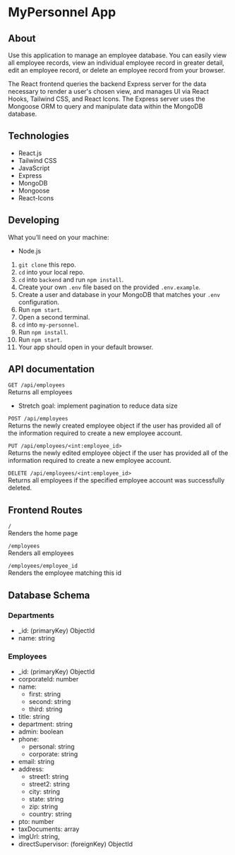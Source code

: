 # MyPersonnel App

## About

Use this application to manage an employee database. You can easily view all employee records, view an individual employee record in greater detail, edit an employee record, or delete an employee record from your browser.

The React frontend queries the backend Express server for the data necessary to render a user's chosen view, and manages UI via React Hooks, Tailwind CSS, and React Icons. The Express server uses the Mongoose ORM to query and manipulate data within the MongoDB database.

## Technologies
- React.js
- Tailwind CSS
- JavaScript
- Express
- MongoDB
- Mongoose
- React-Icons

## Developing
What you’ll need on your machine:

- Node.js

1. `git clone` this repo.
2. `cd` into your local repo.
3. `cd` into `backend` and run `npm install`.
4. Create your own `.env` file based on the provided `.env.example`.
5. Create a user and database in your MongoDB that matches your `.env` configuration.
6. Run `npm start`.
7. Open a second terminal.
8. `cd` into `my-personnel`.
9. Run `npm install`.
10. Run `npm start`.
11. Your app should open in your default browser.

## API documentation

`GET /api/employees` <br>
Returns all employees
- Stretch goal: implement pagination to reduce data size

`POST /api/employees` <br>
Returns the newly created employee object if the user has provided all of the information required to create a new employee account.

`PUT /api/employees/<int:employee_id>` <br>
Returns the newly edited employee object if the user has provided all of the information required to create a new employee account.

`DELETE /api/employees/<int:employee_id>` <br>
Returns all employees if the specified employee account was successfully deleted.

## Frontend Routes
`/` <br>
Renders the home page

`/employees` <br>
Renders all employees

`/employees/employee_id` <br>
Renders the employee matching this id

## Database Schema

### Departments

- _id: (primaryKey) ObjectId
- name: string

### Employees
- _id: (primaryKey) ObjectId
- corporateId: number
- name:
  - first: string
  - second: string
  - third: string
- title: string
- department: string
- admin: boolean
- phone:
  - personal: string
  - corporate: string
- email: string
- address:
  - street1: string
  - street2: string
  - city: string
  - state: string
  - zip: string
  - country: string
- pto: number
- taxDocuments: array
- imgUrl: string,
- directSupervisor: (foreignKey) ObjectId
